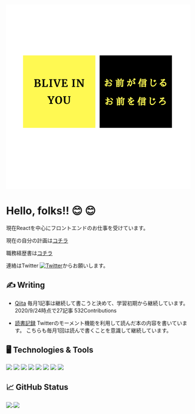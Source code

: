 ![header](https://raw.githubusercontent.com/hashibadaiki/hashibadaiki/master/profile.png)


# Hello, folks‼️		:blush: :blush:

現在Reactを中心にフロントエンドのお仕事を受けています。

現在の自分の計画は[コチラ](https://github.com/hashibadaiki/MyManual/projects/1)

職務経歴書は[コチラ](https://github.com/hashibadaiki/MyManual/blob/master/assets/%E8%81%B7%E5%8B%99%E7%B5%8C%E6%AD%B4%E6%9B%B8.pdf)

連絡はTwitter [![Twitter][1.2]][1]からお願いします。

## &#x270d; Writing

- [Qiita](https://qiita.com/baan_nasebanaru)
毎月1記事は継続して書こうと決めて、学習初期から継続しています。
2020/9/24時点で27記事 532Contributions

- [読書記録](https://twitter.com/i/events/1229390487456374784)
Twitterのモーメント機能を利用して読んだ本の内容を書いています。
こちらも毎月1回は読んで書くことを意識して継続しています。

## :desktop_computer: Technologies & Tools

![](https://img.shields.io/badge/Editor-Visual_Studio_Code-informational?style=flat&logo=visual-studio-code&logoColor=white&color=2bbc8a)
![](https://img.shields.io/badge/Code-JavaScript-informational?style=flat&logo=javascript&logoColor=white&color=2bbc8a)
![](https://img.shields.io/badge/Code-React-informational?style=flat&logo=react&logoColor=white&color=2bbc8a)
![](https://img.shields.io/badge/Code-Clang-informational?style=flat&logo=c&logoColor=white&color=2bbc8a)
![](https://img.shields.io/badge/Code-HTML5-informational?style=flat&logo=html5&logoColor=white&color=2bbc8a)
![](https://img.shields.io/badge/Code-CSS3-informational?style=flat&logo=css3&logoColor=white&color=2bbc8a)
![](https://img.shields.io/badge/Tools-PostgreSQL-informational?style=flat&logo=postgresql&logoColor=white&color=2bbc8a)
![](https://img.shields.io/badge/Tools-Docker-informational?style=flat&logo=docker&logoColor=white&color=2bbc8a)

## &#x1f4c8; GitHub Status

<a href="https://github.com/hashibadaiki/hashibadaiki">
  <img align="center" src="https://github-readme-stats.vercel.app/api?username=hashibadaiki&theme=dark&show_icons=true" />
</a>

<a href="https://github.com/hashibadaiki/hashibadaiki">
  <img align="center" src="https://github-readme-stats.vercel.app/api/top-langs/?username=hashibadaiki&langs_count=5&theme=dark&show_icons=true" />
</a>

<!-- Icons -->

[1.2]: http://i.imgur.com/wWzX9uB.png (twitter icon without padding)


<!-- Links to your social media accounts -->

[1]: https://twitter.com/baan_nasebanaru
